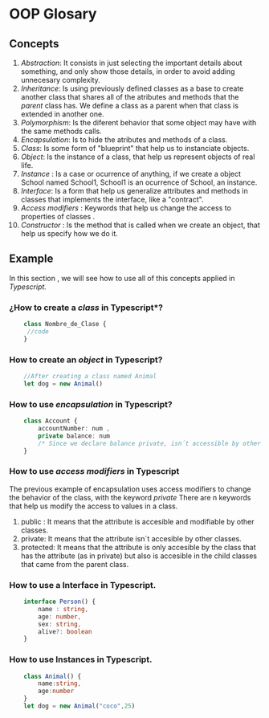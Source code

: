 # OOP Glosary 

## Concepts


1. *Abstraction*: It consists in just selecting the important details about something, and only show those details, in order to avoid adding unnecesary complexity.
2. *Inheritance*: Is using previously defined classes as a base to create another class that shares all of the atributes and methods that the _parent_ class has.
    We define a class as a parent when that class is extended in another one.
3. *Polymorphism*:  Is the diferent behavior that some object may have with the same methods calls.
4. *Encapsulation*: Is to hide the atributes and methods of a class. 
5. *Class*: Is some form of "blueprint" that help us to instanciate objects.
6. *Object*: Is the instance of a class, that help us represent objects of real life.
7. *Instance* : Is a case or ocurrence of anything, if we create a object School named School1, School1 is an ocurrence of School, an instance.
8. *Interface*: Is a form that help us generalize attributes and methods in classes that implements the interface, like a "contract".
9. *Access modifiers* : Keywords that help us  change the access to properties of classes . 
10. *Constructor* : Is the method that is called when we create an object, that help us specify how we do it.

## Example  
In this section , we will see how to use all of this concepts applied in *Typescript.*

### ¿How to create a *class* in Typescript*?
```typescript
    class Nombre_de_Clase {
     //code   
    }
```
### How to create an *object* in Typescript? 
```typescript
    //After creating a class named Animal
    let dog = new Animal()
```
### How to use *encapsulation* in Typescript? 
```typescript
    class Account {
        accountNumber: num , 
        private balance: num
        /* Since we declare balance private, isn´t accessible by other classes, we're encapsulating balance. */
    }
```
### How to use *access modifiers* in Typescript
The previous example of encapsulation uses access modifiers to change the behavior of the class, with the keyword
_private_
There are n keywords that help us modify the access to values in a class. 
1. public : It means that the attribute is accesible and modifiable by other classes.
2. private: It means that the attribute isn´t accesible by other classes.
3. protected: It means that the attribute is only accesible by the class that has the attribute (as in private) but also is accesible in the child classes that came from the parent class.
### How to use a Interface in Typescript.
```typescript
    interface Person() {
        name : string,
        age: number,
        sex: string,
        alive?: boolean
    }
```
### How to use Instances in Typescript.
```typescript
    class Animal() {
        name:string,
        age:number
    }
    let dog = new Animal("coco",25)
```




